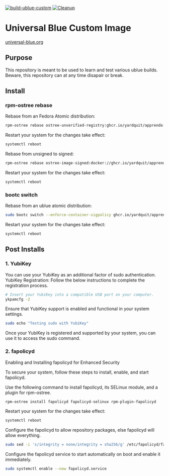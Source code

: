[![build-ublue-custom](https://github.com/YardQuit/apprendo/actions/workflows/build.yml/badge.svg)](https://github.com/YardQuit/apprendo/actions/workflows/build.yml)
[![Cleanup](https://github.com/YardQuit/apprendo/actions/workflows/cleanup.yml/badge.svg)](https://github.com/YardQuit/apprendo/actions/workflows/cleanup.yml)

# Universal Blue Custom Image
[universal-blue.org](https://universal-blue.org/)

## Purpose

This repository is meant to be used to learn and test various ublue builds.<br>
Beware, this repository can at any time disapair or break.

## Install
### rpm-ostree rebase
Rebase from an Fedora Atomic distribution:
```bash
rpm-ostree rebase ostree-unverified-registry:ghcr.io/yardquit/apprendo:latest
```
Restart your system for the changes take effect:
```bash
systemctl reboot
```
Rebase from unsigned to signed:
```bash
rpm-ostree rebase ostree-image-signed:docker://ghcr.io/yardquit/apprendo:latest
```
Restart your system for the changes take effect:
```bash
systemctl reboot
```

### bootc switch
Rebase from an ublue atomic distribution:
```bash
sudo bootc switch --enforce-container-sigpolicy ghcr.io/yardquit/apprendo:latest
```

Restart your system for the changes take effect:
```bash
systemctl reboot
```

## Post Installs

### 1. YubiKey
You can use your YubiKey as an additional factor of sudo authentication.<br>
YubiKey Registration: Follow the below instructions to complete the registration process.
```bash
# Insert your YubiKey into a compatible USB port on your computer.
ykpamcfg -2
```
Ensure that YubiKey support is enabled and functional in your system settings.
```bash
sudo echo "Testing sudo with YubiKey"
```
Once your YubiKey is registered and supported by your system, you can use it to access the sudo command. 


### 2. fapolicyd
Enabling and Installing fapolicyd for Enhanced Security  

To secure your system, follow these steps to install, enable, and start fapolicyd.

Use the following command to install fapolicyd, its SELinux module, and a plugin for rpm-ostree.
```bash
rpm-ostree install fapolicyd fapolicyd-selinux rpm-plugin-fapolicyd
```
Restart your system for the changes take effect:
```bash
systemctl reboot
```
Configure the fapolicyd to allow repository packages, else fapolicyd will allow everything.
```bash
sudo sed -i 's/integrity = none/integrity = sha256/g' /etc/fapolicyd/fapolicyd.conf
```
Configure the fapolicyd service to start automatically on boot and enable it immediately.
```bash
sudo systemctl enable --now fapolicyd.service
``` 

